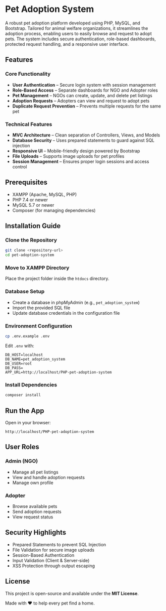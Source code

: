 # Pet Adoption System

A robust pet adoption platform developed using PHP, MySQL, and Bootstrap. Tailored for animal welfare organizations, it streamlines the adoption process, enabling users to easily browse and request to adopt pets. The system includes secure authentication, role-based dashboards, protected request handling, and a responsive user interface.

## Features

### Core Functionality

- **User Authentication** – Secure login system with session management
- **Role-Based Access** – Separate dashboards for NGO and Adopter roles
- **Pet Management** – NGOs can create, update, and delete pet listings
- **Adoption Requests** – Adopters can view and request to adopt pets
- **Duplicate Request Prevention** – Prevents multiple requests for the same pet

### Technical Features

- **MVC Architecture** – Clean separation of Controllers, Views, and Models
- **Database Security** – Uses prepared statements to guard against SQL injection
- **Responsive UI** – Mobile-friendly design powered by Bootstrap
- **File Uploads** – Supports image uploads for pet profiles
- **Session Management** – Ensures proper login sessions and access control

## Prerequisites

- XAMPP (Apache, MySQL, PHP)
- PHP 7.4 or newer
- MySQL 5.7 or newer
- Composer (for managing dependencies)

## Installation Guide

### Clone the Repository

```bash
git clone <repository-url>
cd pet-adoption-system
```

### Move to XAMPP Directory

Place the project folder inside the `htdocs` directory.

### Database Setup

- Create a database in phpMyAdmin (e.g., `pet_adoption_system`)
- Import the provided SQL file
- Update database credentials in the configuration file

### Environment Configuration

```bash
cp .env.example .env
```

Edit `.env` with:

```
DB_HOST=localhost
DB_NAME=pet_adoption_system
DB_USER=root
DB_PASS=
APP_URL=http://localhost/PHP-pet-adoption-system
```

### Install Dependencies

```bash
composer install
```

## Run the App

Open in your browser:

```
http://localhost/PHP-pet-adoption-system
```

## User Roles

### Admin (NGO)

- Manage all pet listings
- View and handle adoption requests
- Manage own profile

### Adopter

- Browse available pets
- Send adoption requests
- View request status

## Security Highlights

- Prepared Statements to prevent SQL Injection
- File Validation for secure image uploads
- Session-Based Authentication
- Input Validation (Client & Server-side)
- XSS Protection through output escaping

## License

This project is open-source and available under the **MIT License**.

Made with ❤️ to help every pet find a home.
